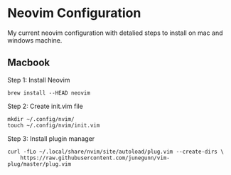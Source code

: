 # Neovim Configuration

My current neovim configuration with detalied steps to install on mac and windows machine. 

## Macbook

Step 1: Install Neovim
```
brew install --HEAD neovim
```

Step 2: Create init.vim file
```
mkdir ~/.config/nvim/
touch ~/.config/nvim/init.vim
```

Step 3: Install plugin manager
```
curl -fLo ~/.local/share/nvim/site/autoload/plug.vim --create-dirs \
    https://raw.githubusercontent.com/junegunn/vim-plug/master/plug.vim
```

